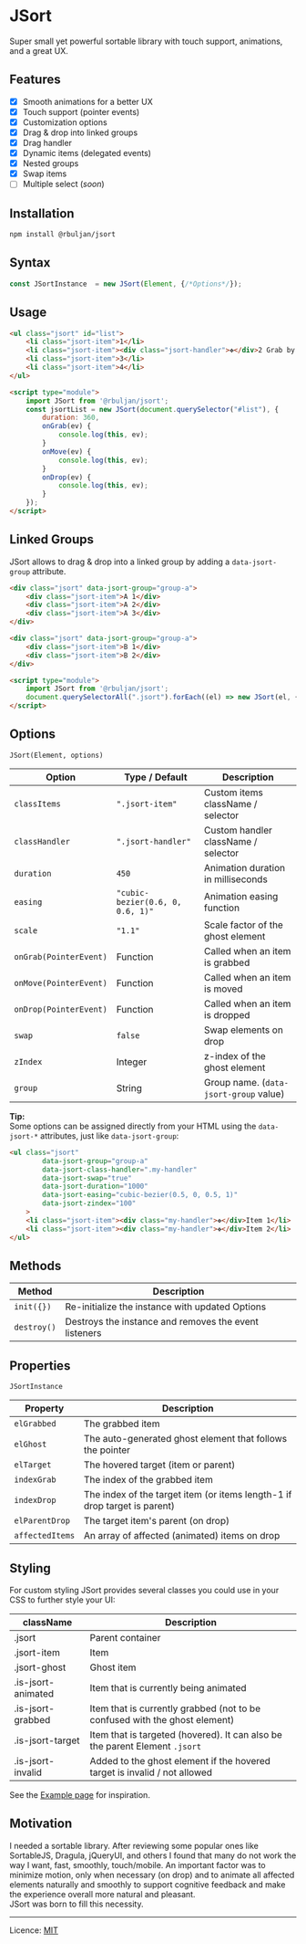 # JSort

Super small yet powerful sortable library with touch support, animations, and a great UX.

## Features

- [x] Smooth animations for a better UX
- [x] Touch support (pointer events)
- [x] Customization options
- [x] Drag &amp; drop into linked groups
- [x] Drag handler
- [x] Dynamic items (delegated events)
- [x] Nested groups
- [x] Swap items
- [ ] Multiple select (*soon*)

## Installation

```bash
npm install @rbuljan/jsort
```

## Syntax

```js
const JSortInstance  = new JSort(Element, {/*Options*/});
```

## Usage

```html
<ul class="jsort" id="list">
    <li class="jsort-item">1</li>
    <li class="jsort-item"><div class="jsort-handler">✥</div>2 Grab by the handler</li>
    <li class="jsort-item">3</li>
    <li class="jsort-item">4</li>
</ul>

<script type="module">
    import JSort from '@rbuljan/jsort';
    const jsortList = new JSort(document.querySelector("#list"), {
        duration: 360,
        onGrab(ev) {
            console.log(this, ev);
        }
        onMove(ev) {
            console.log(this, ev);
        }
        onDrop(ev) {
            console.log(this, ev);
        }
    });
</script>
```

## Linked Groups

JSort allows to drag &amp; drop into a linked group by adding a `data-jsort-group` attribute.

```html
<div class="jsort" data-jsort-group="group-a">
    <div class="jsort-item">A 1</div>
    <div class="jsort-item">A 2</div>
    <div class="jsort-item">A 3</div>
</div>

<div class="jsort" data-jsort-group="group-a">
    <div class="jsort-item">B 1</div>
    <div class="jsort-item">B 2</div>
</div>

<script type="module">
    import JSort from '@rbuljan/jsort';
    document.querySelectorAll(".jsort").forEach((el) => new JSort(el, {/*Options*/}));
</script>
```

## Options

`JSort(Element, options)`

| Option                 | Type / Default                   | Description                            |
| ---------------------- | -------------------------------- | -------------------------------------- |
| `classItems`           | `".jsort-item"`                  | Custom items className / selector      |
| `classHandler`         | `".jsort-handler"`               | Custom handler className / selector    |
| `duration`             | `450`                            | Animation duration in milliseconds     |
| `easing`               | `"cubic-bezier(0.6, 0, 0.6, 1)"` | Animation easing function              |
| `scale`                | `"1.1"`                          | Scale factor of the ghost element      |
| `onGrab(PointerEvent)` | Function                         | Called when an item is grabbed         |
| `onMove(PointerEvent)` | Function                         | Called when an item is moved           |
| `onDrop(PointerEvent)` | Function                         | Called when an item is dropped         |
| `swap`                 | `false`                          | Swap elements on drop                  |
| `zIndex`               | Integer                          | z-index  of the ghost element          |
| `group`                | String                           | Group name. (`data-jsort-group` value) |

**Tip:**  
Some options can be assigned directly from your HTML using the `data-jsort-*` attributes, just like `data-jsort-group`:

```html
<ul class="jsort"
        data-jsort-group="group-a"
        data-jsort-class-handler=".my-handler"
        data-jsort-swap="true"
        data-jsort-duration="1000"
        data-jsort-easing="cubic-bezier(0.5, 0, 0.5, 1)"
        data-jsort-zindex="100"
    >
    <li class="jsort-item"><div class="my-handler">✥</div>Item 1</li>
    <li class="jsort-item"><div class="my-handler">✥</div>Item 2</li>
</ul>
```

## Methods

| Method      | Description                                           |
| ----------- | ----------------------------------------------------- |
| `init({})`  | Re-initialize the instance with updated Options       |
| `destroy()` | Destroys the instance and removes the event listeners |

## Properties

`JSortInstance`

| Property        | Description                                                               |
| --------------- | ------------------------------------------------------------------------- |
| `elGrabbed`     | The grabbed item                                                          |
| `elGhost`       | The auto-generated ghost element that follows the pointer                 |
| `elTarget`      | The hovered target (item or parent)                                       |
| `indexGrab`     | The index of the grabbed item                                             |
| `indexDrop`     | The index of the target item (or items length-1 if drop target is parent) |
| `elParentDrop`  | The target item's parent (on drop)                                        |
| `affectedItems` | An array of affected (animated) items on drop                             |

## Styling

For custom styling JSort provides several classes you could use in your CSS to further style your UI:

| className          | Description                                                                 |
| ------------------ | --------------------------------------------------------------------------- |
| .jsort             | Parent container                                                            |
| .jsort-item        | Item                                                                        |
| .jsort-ghost       | Ghost item                                                                  |
| .is-jsort-animated | Item that is currently being animated                                       |
| .is-jsort-grabbed  | Item that is currently grabbed (not to be confused with the ghost element)  |
| .is-jsort-target   | Item that is targeted (hovered). It can also be the parent Element `.jsort` |
| .is-jsort-invalid  | Added to the ghost element if the hovered target is invalid / not allowed   |

See the [Example page](index.html) for inspiration.

## Motivation

I needed a sortable library. After reviewing some popular ones like SortableJS, Dragula, jQueryUI, and others I found that many do not work the way I want, fast, smoothly, touch/mobile. An important factor was to minimize motion, only when necessary (on drop) and to animate all affected elements naturally and smoothly to support cognitive feedback and make the experience overall more natural and pleasant.  
JSort was born to fill this necessity.


___

Licence: [MIT](https://github.com/rokobuljan/jsort)